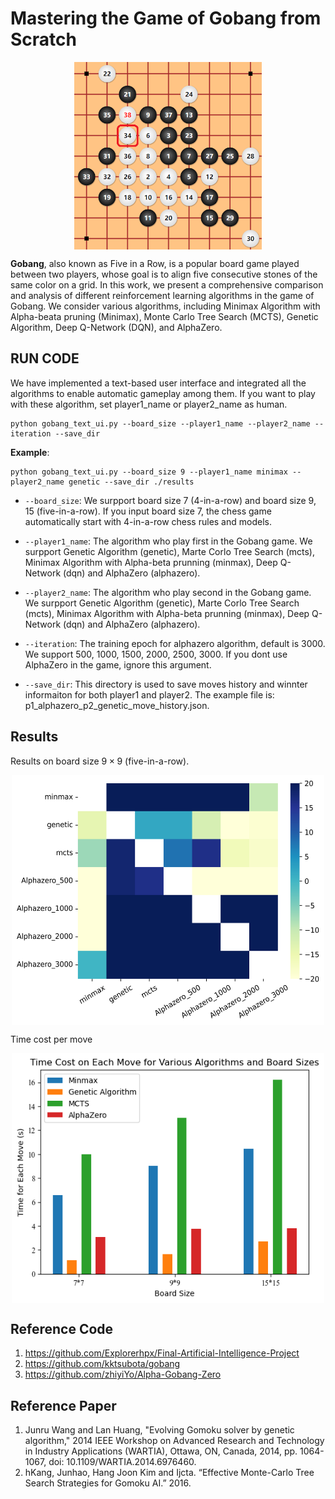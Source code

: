 # Mastering the Game of Gobang from Scratch
<!-- ![Gobang game with White player wins](imgs/training_effect.png) -->
<div align="center">
<img src="imgs/training_effect.png" width = "300" height="300" alt="Gobang game with white player winning" align=center />
</div>

**Gobang**, also known as Five in a Row, is a popular board game played between two players, whose goal is to align five consecutive stones of the same color on a grid. In this work, we present a comprehensive comparison and analysis of different reinforcement learning algorithms in the game of Gobang. We consider various algorithms, including Minimax Algorithm with Alpha-beata pruning (Minimax), Monte Carlo Tree Search (MCTS), Genetic Algorithm, Deep Q-Network (DQN), and AlphaZero. 


## RUN CODE
We have implemented a text-based user interface and integrated all the algorithms to enable automatic gameplay among them. If you want to play with these algorithm, set player1_name or player2_name as human.

~~~~
python gobang_text_ui.py --board_size --player1_name --player2_name --iteration --save_dir
~~~~

**Example**: 


~~~~
python gobang_text_ui.py --board_size 9 --player1_name minimax --player2_name genetic --save_dir ./results
~~~~

* `--board_size`: We surpport board size 7 (4-in-a-row) and board size 9, 15 (five-in-a-row). If you input board size 7, the chess game automatically start with 4-in-a-row chess rules and models. 

* `--player1_name`: The algorithm who play first in the Gobang game. We surpport Genetic Algorithm (genetic), Marte Corlo Tree Search (mcts), Minimax Algorithm with Alpha-beta prunning (minmax), Deep Q-Network (dqn) and AlphaZero (alphazero).

* `--player2_name`: The algorithm who play second in the Gobang game. We surpport Genetic Algorithm (genetic), Marte Corlo Tree Search (mcts), Minimax Algorithm with Alpha-beta prunning (minmax), Deep Q-Network (dqn) and AlphaZero (alphazero).

* `--iteration`: The training epoch for alphazero algorithm, default is 3000. We support 500, 1000, 1500, 2000, 2500, 3000. If you dont use AlphaZero in the game, ignore this argument.

* `--save_dir`: This directory is used to save moves history and winnter informaiton for both player1 and player2. The example file is: p1_alphazero_p2_genetic_move_history.json.


## Results
Results on board size $9\times9$ (five-in-a-row).
<div align="center">
<img src="imgs/board_size_9.jpg" width = "500" height="400" alt="Results on board size 9x9" align=center />
</div>
<!-- ![Results on board size 9x9](imgs/board_size_9.jpg =100x) -->

Time cost per move
<div align="center">
<img src="imgs/time_cost_per_move.png" width = "500" height="400" alt="Time cost per move" align=center />
</div>
<!-- ![Time cost per move](imgs/time_cost_per_move.png) -->


## Reference Code
1. https://github.com/Explorerhpx/Final-Artificial-Intelligence-Project
2. https://github.com/kktsubota/gobang
3. https://github.com/zhiyiYo/Alpha-Gobang-Zero

## Reference Paper
1. Junru Wang and Lan Huang, "Evolving Gomoku solver by genetic algorithm," 2014 IEEE Workshop on Advanced Research and Technology in Industry Applications (WARTIA), Ottawa, ON, Canada, 2014, pp. 1064-1067, doi: 10.1109/WARTIA.2014.6976460.
2. hKang, Junhao, Hang Joon Kim and Ijcta. “Effective Monte-Carlo Tree Search Strategies for Gomoku AI.” 2016.

